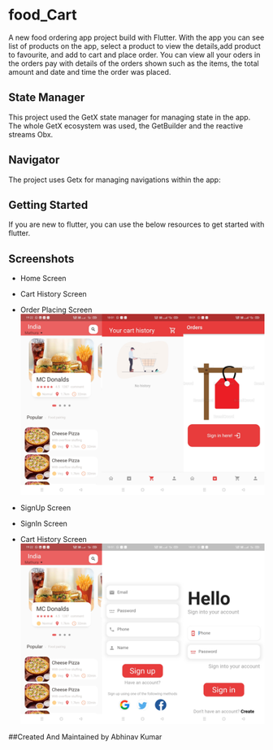 # food_Cart

A new food ordering app project build with Flutter. With the app you can see list of products on the app, select a product to view the details,add product to favourite, and add to cart and place order. You can view all your oders in the orders pay with details of the orders shown such as the items, the total amount and date and time the order was placed.

## State Manager

This project used the GetX state manager for managing state in the app. The whole GetX ecosystem was used, the GetBuilder and the reactive streams Obx.

## Navigator
The project uses Getx for managing navigations within the app:


## Getting Started
If you are new to flutter, you can use the below resources to get started with flutter.

## Screenshots
- Home Screen
- Cart History Screen
- Order Placing Screen
  ![home screen](ss1.png?raw=true "Home Screen" )

- SignUp Screen
- SignIn Screen
- Cart History Screen
  ![home screen](ss2.png?raw=true "Order Placing Screen")
  
##Created And Maintained by
Abhinav Kumar
